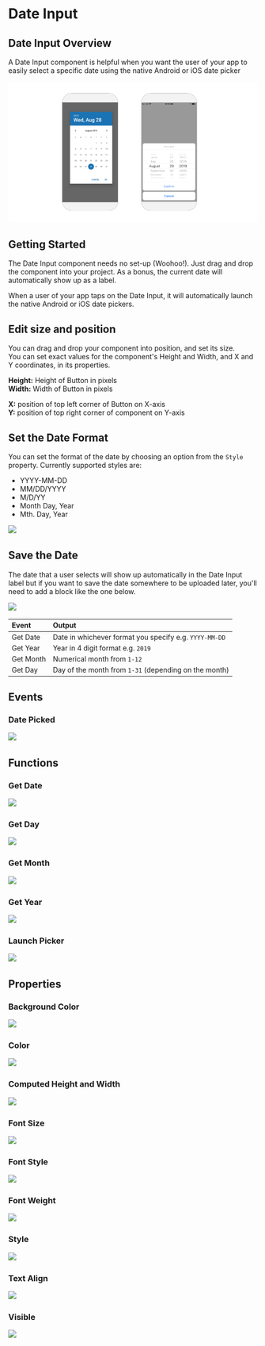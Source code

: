 # Date Input

## Date Input Overview

A Date Input component is helpful when you want the user of your app to easily select a specific date using the native Android or iOS date picker

![Native Android Date Picker on the left and iOS on the right](.gitbook/assets/thunkable-docs-exhibits-37.png)

## Getting Started 

The Date Input component needs no set-up \(Woohoo!\). Just drag and drop the component into your project. As a bonus, the current date will automatically show up as a label.

When a user of your app taps on the Date Input, it will automatically launch the native Android or iOS date pickers.

## Edit size and position

You can drag and drop your component into position, and set its size.   
You can set exact values for the component's Height and Width, and X and Y coordinates, in its properties.

**Height:** Height of Button in pixels  
**Width:** Width of Button in pixels

**X:** position of top left corner of Button on X-axis  
**Y:** position of top right corner of component on Y-axis

## Set the Date Format

You can set the format of the date by choosing an option from the `Style` property. Currently supported styles are:

* YYYY-MM-DD
* MM/DD/YYYY
* M/D/YY
* Month Day, Year
* Mth. Day, Year

![](.gitbook/assets/date_input_style.png)

## Save the Date

The date that a user selects will show up automatically in the Date Input label but if you want to save the date somewhere to be uploaded later, you'll need to add a block like the one below. 

![](.gitbook/assets/get_date.png)

| Event | Output |
| :--- | :--- |
| Get Date | Date in whichever format you specify e.g. `YYYY-MM-DD` |
| Get Year | Year in 4 digit format e.g. `2019` |
| Get Month | Numerical month from `1-12` |
| Get Day | Day of the month from `1-31` \(depending on the month\) |

## Events

### Date Picked

![](.gitbook/assets/dp1-8%20%281%29.png)

## Functions

### Get Date 

![](.gitbook/assets/f_get_date.png)

### Get Day 

![](.gitbook/assets/f_get_day.png)

### Get Month 

![](.gitbook/assets/f_get_month.png)

### Get Year 

![](.gitbook/assets/f_get_year.png)

### Launch Picker

![](.gitbook/assets/f_launch_picker.png)

##  Properties

### Background Color 

![](.gitbook/assets/bg_color%20%283%29.png)

### Color 

![](.gitbook/assets/color%20%281%29.png)

### Computed Height and Width 

![](.gitbook/assets/comp_height.png)

### Font Size 

![](.gitbook/assets/font_size%20%282%29.png)

### Font Style 

![](.gitbook/assets/font_style%20%281%29.png)

### Font Weight 

![](.gitbook/assets/font_weight%20%282%29.png)

### Style 

![](.gitbook/assets/dp1-2.png)

### Text Align 

![](.gitbook/assets/text_align%20%282%29.png)

### Visible

![](.gitbook/assets/visible%20%287%29.png)

